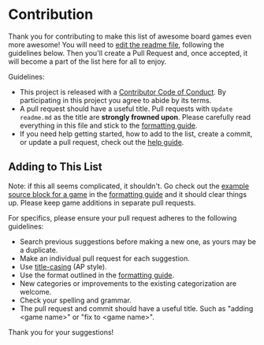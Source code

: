 # Contribution

Thank you for contributing to make this list of awesome board games even more awesome! You will need to [edit the readme file][readme-edit-link], following the guidelines below. Then you'll create a Pull Request and, once accepted, it will become a part of the list here for all to enjoy.

Guidelines:

- This project is released with a [Contributor Code of Conduct](code-of-conduct.md). By participating in this project you agree to abide by its terms.
- A pull request should have a useful title. Pull requests with `Update readme.md` as the title are **strongly frowned upon**. Please carefully read everything in this file and stick to the [formatting guide][formatting-guide].
- If you need help getting started, how to add to the list, create a commit, or update a pull request, check out the [help guide][help-guide].

## Adding to This List

Note: if this all seems complicated, it shouldn't. Go check out the [example source block for a game][example-game-block] in the [formatting guide][formatting-guide] and it should clear things up. Please keep game additions in separate pull requests.

For specifics, please ensure your pull request adheres to the following guidelines:

- Search previous suggestions before making a new one, as yours may be a duplicate.
- Make an individual pull request for each suggestion.
- Use [title-casing](http://titlecapitalization.com) (AP style).
- Use the format outlined in the [formatting guide][formatting-guide].
- New categories or improvements to the existing categorization are welcome.
- Check your spelling and grammar.
- The pull request and commit should have a useful title. Such as "adding &lt;game name&gt;" or "fix to &lt;game name&gt;".

Thank you for your suggestions!

[everything-is-awesome]: assets/images/everything-is-awesome.jpg
[awesome-list-src]: https://github.com/sindresorhus/awesome
[formatting-guide]: formatting.md
[help-guide]: help.md
[example-game-block]: https://github.com/edm00se/awesome-board-games/blob/main/formatting.md#example
[readme-edit-link]: https://github.com/edm00se/awesome-board-games/edit/main/readme.md
